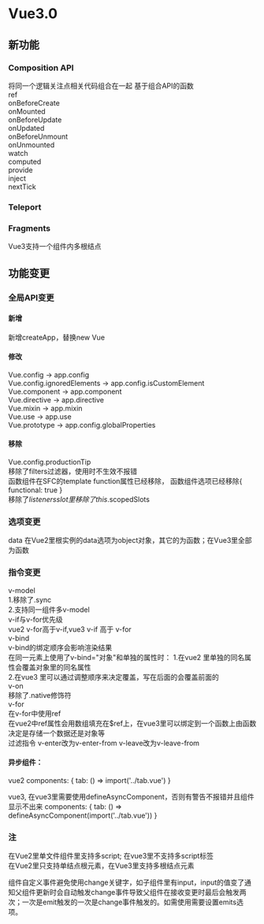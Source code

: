 # Vue3.0  

## 新功能  
### Composition API  
将同一个逻辑关注点相关代码组合在一起
基于组合API的函数   
ref  
onBeforeCreate  
onMounted  
onBeforeUpdate  
onUpdated  
onBeforeUnmount  
onUnmounted  
watch  
computed  
provide  
inject  
nextTick  
### Teleport  
### Fragments  
Vue3支持一个组件内多根结点

## 功能变更  

### 全局API变更  
#### 新增  
新增createApp，替换new Vue

#### 修改  
Vue.config -> app.config  
Vue.config.ignoredElements -> app.config.isCustomElement
Vue.component -> app.component  
Vue.directive -> app.directive  
Vue.mixin -> app.mixin   
Vue.use -> app.use  
Vue.prototype ->  app.config.globalProperties  

#### 移除  
Vue.config.productionTip  
移除了filters过滤器，使用时不生效不报错  
函数组件在SFC的template function属性已经移除， 函数组件选项已经移除{ functional: true }  
移除了$listeners  
slot里移除了this.$scopedSlots

### 选项变更
data
  在Vue2里根实例的data选项为object对象，其它的为函数；在Vue3里全部为函数

### 指令变更  
v-model  
  1.移除了.sync  
  2.支持同一组件多v-model  
v-if与v-for优先级  
  vue2 v-for高于v-if,vue3 v-if 高于 v-for  
v-bind  
  v-bind的绑定顺序会影响渲染结果  
  在同一元素上使用了v-bind="对象"和单独的属性时：
  1.在vue2 里单独的同名属性会覆盖对象里的同名属性  
  2.在vue3 里可以通过调整顺序来决定覆盖，写在后面的会覆盖前面的  
v-on  
  移除了.native修饰符  
v-for  
  在v-for中使用ref  
  在vue2中ref属性会用数组填充在$ref上，在vue3里可以绑定到一个函数上由函数决定是存储一个数据还是对象等  
过滤指令
v-enter改为v-enter-from
v-leave改为v-leave-from


#### 异步组件：
vue2
components: {
  tab: () => import('../tab.vue')
}

vue3, 在vue3里需要使用defineAsyncComponent，否则有警告不报错并且组件显示不出来
components: {
  tab: () => defineAsyncComponent(import('../tab.vue'))
}


### 注  
在Vue2里单文件组件里支持多script; 在vue3里不支持多script标签  
在Vue2里只支持单结点根元素，在Vue3里支持多根结点元素  

组件自定义事件避免使用change关键字，如子组件里有input，input的值变了通知父组件更新时会自动触发change事件导致父组件在接收变更时最后会触发两次；一次是emit触发的一次是change事件触发的。如需使用需要设置emits选项。


